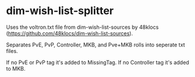 # dim-wish-list-splitter

Uses the voltron.txt file from dim-wish-list-sources by 48klocs (https://github.com/48klocs/dim-wish-list-sources).

Separates PvE, PvP, Controller, MKB, and Pve+MKB rolls into seperate txt files. 

If no PvE or PvP tag it's added to MissingTag. If no Controller tag it's added to MKB.

